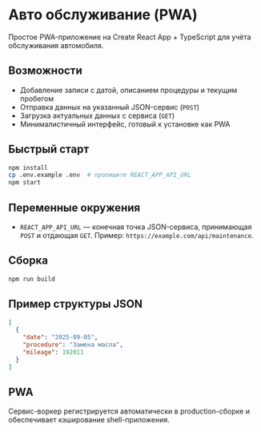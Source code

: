 # Авто обслуживание (PWA)

Простое PWA-приложение на Create React App + TypeScript для учёта обслуживания автомобиля.

## Возможности
- Добавление записи с датой, описанием процедуры и текущим пробегом
- Отправка данных на указанный JSON-сервис (`POST`)
- Загрузка актуальных данных с сервиса (`GET`)
- Минималистичный интерфейс, готовый к установке как PWA

## Быстрый старт
```bash
npm install
cp .env.example .env  # пропишите REACT_APP_API_URL
npm start
```

## Переменные окружения
- `REACT_APP_API_URL` — конечная точка JSON-сервиса, принимающая `POST` и отдающая `GET`. Пример: `https://example.com/api/maintenance`.

## Сборка
```bash
npm run build
```

## Пример структуры JSON
```json
[
  {
    "date": "2025-09-05",
    "procedure": "Замена масла",
    "mileage": 192011
  }
]
```

## PWA
Сервис-воркер регистрируется автоматически в production-сборке и обеспечивает кэширование shell-приложения.
